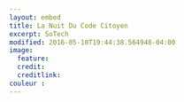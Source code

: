 ```yaml
---
layout: embed
title: La Nuit Du Code Citoyen
excerpt: SoTech
modified: 2016-05-10T19:44:38.564948-04:00
image:
  feature:
  credit:
  creditlink:
couleur : 
---
```


<div class="typeform-widget" data-url="https://xalava.typeform.com/to/EIRnHy" data-text="NuitCodeCitoyen" style="width:100%;height:800px;"></div>
<script>(function(){var qs,js,q,s,d=document,gi=d.getElementById,ce=d.createElement,gt=d.getElementsByTagName,id='typef_orm',b='https://s3-eu-west-1.amazonaws.com/share.typeform.com/';if(!gi.call(d,id)){js=ce.call(d,'script');js.id=id;js.src=b+'widget.js';q=gt.call(d,'script')[0];q.parentNode.insertBefore(js,q)}})()</script>
